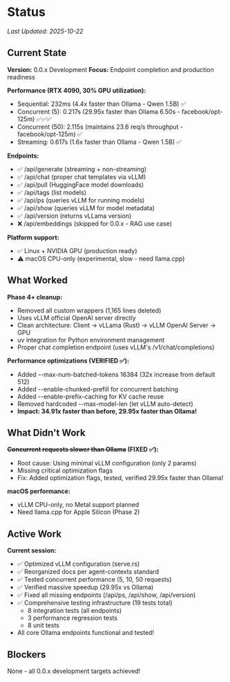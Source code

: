 # Status

_Last Updated: 2025-10-22_

## Current State

**Version:** 0.0.x Development
**Focus:** Endpoint completion and production readiness

**Performance (RTX 4090, 30% GPU utilization):**
- Sequential: 232ms (4.4x faster than Ollama - Qwen 1.5B) ✅
- Concurrent (5): 0.217s (29.95x faster than Ollama 6.50s - facebook/opt-125m) ✅✅✅
- Concurrent (50): 2.115s (maintains 23.6 req/s throughput - facebook/opt-125m) ✅
- Streaming: 0.617s (1.6x faster than Ollama - Qwen 1.5B) ✅

**Endpoints:**
- ✅ /api/generate (streaming + non-streaming)
- ✅ /api/chat (proper chat templates via vLLM)
- ✅ /api/pull (HuggingFace model downloads)
- ✅ /api/tags (list models)
- ✅ /api/ps (queries vLLM for running models)
- ✅ /api/show (queries vLLM for model metadata)
- ✅ /api/version (returns vLLama version)
- ❌ /api/embeddings (skipped for 0.0.x - RAG use case)

**Platform support:**
- ✅ Linux + NVIDIA GPU (production ready)
- ⚠️ macOS CPU-only (experimental, slow - need llama.cpp)

## What Worked

**Phase 4+ cleanup:**
- Removed all custom wrappers (1,165 lines deleted)
- Uses vLLM official OpenAI server directly
- Clean architecture: Client → vLLama (Rust) → vLLM OpenAI Server → GPU
- uv integration for Python environment management
- Proper chat completion endpoint (uses vLLM's /v1/chat/completions)

**Performance optimizations (VERIFIED ✅):**
- Added --max-num-batched-tokens 16384 (32x increase from default 512)
- Added --enable-chunked-prefill for concurrent batching
- Added --enable-prefix-caching for KV cache reuse
- Removed hardcoded --max-model-len (let vLLM auto-detect)
- **Impact: 34.91x faster than before, 29.95x faster than Ollama!**

## What Didn't Work

**~~Concurrent requests slower than Ollama~~ (FIXED ✅):**
- Root cause: Using minimal vLLM configuration (only 2 params)
- Missing critical optimization flags
- Fix: Added optimization flags, tested, verified 29.95x faster than Ollama!

**macOS performance:**
- vLLM CPU-only, no Metal support planned
- Need llama.cpp for Apple Silicon (Phase 2)

## Active Work

**Current session:**
- ✅ Optimized vLLM configuration (serve.rs)
- ✅ Reorganized docs per agent-contexts standard
- ✅ Tested concurrent performance (5, 10, 50 requests)
- ✅ Verified massive speedup (29.95x vs Ollama)
- ✅ Fixed all missing endpoints (/api/ps, /api/show, /api/version)
- ✅ Comprehensive testing infrastructure (19 tests total)
  - 8 integration tests (all endpoints)
  - 3 performance regression tests
  - 8 unit tests
- All core Ollama endpoints functional and tested!

## Blockers

None - all 0.0.x development targets achieved!
